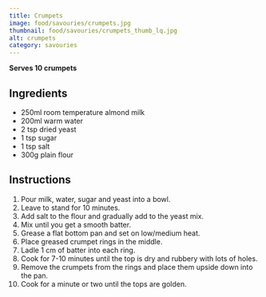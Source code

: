 ```yaml
---
title: Crumpets
image: food/savouries/crumpets.jpg
thumbnail: food/savouries/crumpets_thumb_lq.jpg
alt: crumpets
category: savouries
---
```


**Serves 10 crumpets**

## Ingredients

- 250ml room temperature almond milk
- 200ml warm water
- 2 tsp dried yeast
- 1 tsp sugar
- 1 tsp salt
- 300g plain flour


## Instructions

1. Pour milk, water, sugar and yeast into a bowl.
1. Leave to stand for 10 minutes.
1. Add salt to the flour and gradually add to the yeast mix.
1. Mix until you get a smooth batter.
1. Grease a flat bottom pan and set on low/medium heat.
1. Place greased crumpet rings in the middle.
1. Ladle 1 cm of batter into each ring.
1. Cook for 7-10 minutes until the top is dry and rubbery with lots of holes.
1. Remove the crumpets from the rings and place them upside down into the pan.
1. Cook for a minute or two until the tops are golden.
